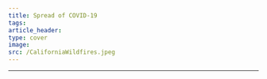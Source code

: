 ```yaml
---
title: Spread of COVID-19
tags: 
article_header:
type: cover
image:
src: /CaliforniaWildfires.jpeg
---
```




---
